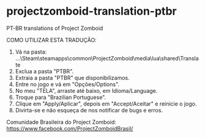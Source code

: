 # projectzomboid-translation-ptbr
PT-BR translations of Project Zomboid

COMO UTILIZAR ESTA TRADUÇÃO:
1. Vá na pasta: ...\Steam\steamapps\common\ProjectZomboid\media\lua\shared\Translate
2. Exclua a pasta "PTBR".
3. Extraia a pasta "PTBR" que disponibilizamos.
4. Entre no jogo e vá em "Opções/Options".
5. No meu "TELA", arraste até baixo, em Idioma/Language.
6. Troque para "Brazilian Portuguese".
7. Clique em "Apply/Aplicar", depois em "Accept/Aceitar" e reinicie o jogo.
8. Divirta-se e não esqueça de nos notificar de bugs e erros.

Comunidade Brasileira do Project Zomboid: https://www.facebook.com/ProjectZomboidBrasil/
